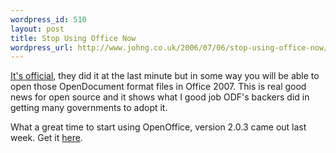 ```yaml
--- 
wordpress_id: 510
layout: post
title: Stop Using Office Now
wordpress_url: http://www.johng.co.uk/2006/07/06/stop-using-office-now/
---
```

[It's official](http://www.betanews.com/article/Microsoft_to_Support_OpenDocument/1152166759), they did it at the last minute but in some way you will be able to open those OpenDocument format files in Office 2007. This is real good news for open source and it shows what I good job ODF's backers did in getting many governments to adopt it.

What a great time to start using OpenOffice, version 2.0.3 came out last week. Get it [here](http://www.openoffice.org).
